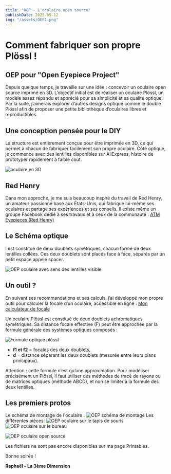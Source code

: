```yaml
---
title: "OEP - L'oculaire open source"
publishDate: 2025-09-12
img: "/assets/OEP1.png"
---
```


# Comment fabriquer son propre Plössl !
## OEP pour "Open Eyepiece Project"

Depuis quelque temps, je travaille sur une idée : concevoir un oculaire open source imprimé en 3D.
L’objectif initial est de réaliser un oculaire Plössl, un modèle assez répandu et apprécié pour sa simplicité et sa qualité optique. Par la suite, j’aimerais explorer d’autres designs optique comme le double Plössl afin de proposer une petite bibliothèque d’oculaires libres et reproductibles.

## Une conception pensée pour le DIY

La structure est entièrement conçue pour être imprimée en 3D, ce qui permet à chacun de fabriquer facilement son propre oculaire.
Côté optique, je commence avec des lentilles disponibles sur AliExpress, histoire de prototyper rapidement à faible coût.

![oculaire en 3D](/assets/OE3D.png)

## Red Henry

Dans mon approche, je me suis beaucoup inspiré du travail de Red Henry, un amateur passionné basé aux États-Unis, qui fabrique lui-même ses oculaires et partage ses expériences et ses conseils.
Il existe même un groupe Facebook dédié à ses travaux et à ceux de la communauté : [ATM Eyepieces (Red Henry)](https://www.facebook.com/groups/1484777181687589/)

## Le Schéma optique

l est constitué de deux doublets symétriques, chacun formé de deux lentilles collées. Ces deux doublets sont placés face à face, séparés par un petit espace appelé spacer.

![OEP oculaire avec sens des lentilles visible](/assets/OEPdraw.PNG )

## Un outil ?
En suivant ses recommandations et ses calculs, j’ai développé mon propre outil pour calculer la focale d’un oculaire, accessible en ligne : [Mon calculateur de focale](https://codepen.io/La3emedimension/pen/gONpMZo)

Un oculaire Plössl est constitué de deux doublets achromatiques symétriques. Sa distance focale effective (F) peut être approchée par la formule générale des systèmes optiques composés :

![Formule optique plôssl](/assets/OEPFormuleplossl.png)

- **f1 et f2**  = focales des deux doublets,
- **d** = distance séparant les deux doublets (mesurée entre leurs plans principaux).

Attention : cette formule n’est qu’une approximation. Pour modéliser précisément un Plössl, il faut utiliser des méthodes de tracé de rayons ou de matrices optiques (méthode ABCD), et non se limiter à la formule des deux lentilles.

## Les premiers protos

Le schéma de montage de l'oculaire : 
![OEP schéma de montage](/assets/OEPSchema.png)
Les différentes pièces:
![OEP oculaire sur le tapis de souris](/assets/OEP2.png)
![OEP oculaire sur le bureau](/assets/OEP4.png)

![OEP oculaire open source](/assets/OEP3.png)

Les fichiers ne sont pas encore disponibles sur ma page Printables.

Bonne soirée !

**Raphaël - La 3ème Dimension**